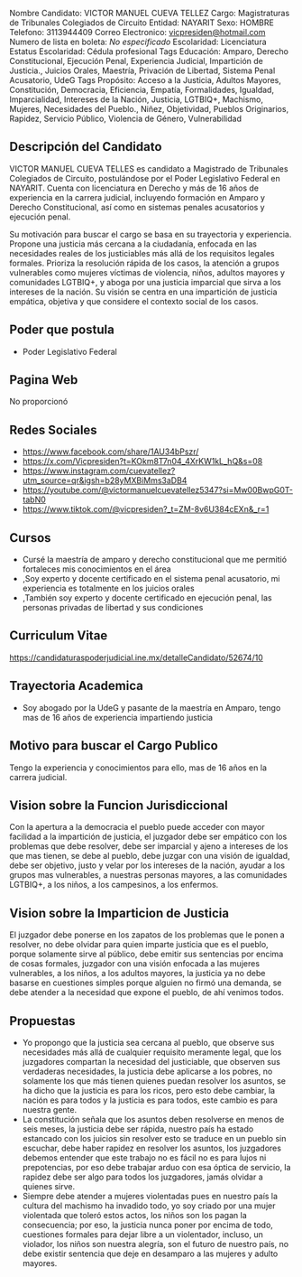 Nombre Candidato: VICTOR MANUEL CUEVA TELLEZ
Cargo: Magistraturas de Tribunales Colegiados de Circuito
Entidad: NAYARIT
Sexo: HOMBRE
Telefono: 3113944409
Correo Electronico: vicpresiden@hotmail.com
Numero de lista en boleta: *No especificado*
Escolaridad: Licenciatura
Estatus Escolaridad: Cédula profesional
Tags Educación: Amparo, Derecho Constitucional, Ejecución Penal, Experiencia Judicial, Impartición de Justicia., Juicios Orales, Maestría, Privación de Libertad, Sistema Penal Acusatorio, UdeG
Tags Propósito: Acceso a la Justicia, Adultos Mayores, Constitución, Democracia, Eficiencia, Empatía, Formalidades, Igualdad, Imparcialidad, Intereses de la Nación, Justicia, LGTBIQ+, Machismo, Mujeres, Necesidades del Pueblo., Niñez, Objetividad, Pueblos Originarios, Rapidez, Servicio Público, Violencia de Género, Vulnerabilidad


## Descripción del Candidato 

VICTOR MANUEL CUEVA TELLES es candidato a Magistrado de Tribunales Colegiados de Circuito, postulándose por el Poder Legislativo Federal en NAYARIT. Cuenta con licenciatura en Derecho y más de 16 años de experiencia en la carrera judicial, incluyendo formación en Amparo y Derecho Constitucional, así como en sistemas penales acusatorios y ejecución penal. 

Su motivación para buscar el cargo se basa en su trayectoria y experiencia.  Propone una justicia más cercana a la ciudadanía, enfocada en las necesidades reales de los justiciables más allá de los requisitos legales formales.  Prioriza la resolución rápida de los casos, la atención a grupos vulnerables como mujeres víctimas de violencia, niños, adultos mayores y comunidades LGTBIQ+, y aboga por una justicia imparcial que sirva a los intereses de la nación. Su visión se centra en una impartición de justicia empática, objetiva y que considere el contexto social de los casos.


## Poder que postula

- Poder Legislativo Federal


## Pagina Web

No proporcionó


## Redes Sociales

- https://www.facebook.com/share/1AU34bPszr/
- https://x.com/Vicpresiden?t=KOkm8T7n04_4XrKW1kL_hQ&s=08
- https://www.instagram.com/cuevatellez?utm_source=qr&igsh=b28yMXBiMms3aDB4
- https://youtube.com/@victormanuelcuevatellez5347?si=Mw00BwpG0T-tabN0
- https://www.tiktok.com/@vicpresiden?_t=ZM-8v6U384cEXn&_r=1


## Cursos

- Cursé la maestría de amparo y derecho constitucional que me permitió fortaleces mis conocimientos en el área
- ,Soy experto y docente certificado en el sistema penal acusatorio, mi experiencia es totalmente en los juicios orales
- ,También soy experto y docente certificado en ejecución penal, las personas privadas de libertad y sus condiciones


## Curriculum Vitae

https://candidaturaspoderjudicial.ine.mx/detalleCandidato/52674/10


## Trayectoria Academica

- Soy abogado por la UdeG y pasante de la maestría en Amparo, tengo mas de 16 años de experiencia impartiendo justicia


## Motivo para buscar el Cargo Publico

Tengo la experiencia y conocimientos para ello, mas de 16 años en la carrera judicial.


## Vision sobre la Funcion Jurisdiccional

Con la apertura a la democracia el pueblo puede acceder con mayor facilidad a la impartición de justicia, el juzgador debe ser empático con los problemas que debe resolver, debe ser imparcial y ajeno a intereses de los que mas tienen, se debe al pueblo, debe juzgar con una visión de igualdad, debe ser objetivo, justo y velar por los intereses de la nación, ayudar a los grupos mas vulnerables, a nuestras personas mayores, a las comunidades LGTBIQ+, a los niños, a los campesinos, a los enfermos.


## Vision sobre la Imparticion de Justicia

El juzgador debe ponerse en los zapatos de los problemas que le ponen a resolver, no debe olvidar para quien imparte justicia que es el pueblo, porque solamente sirve al público, debe emitir sus sentencias por encima de cosas formales, juzgador con una visión enfocada a las mujeres vulnerables, a los niños, a los adultos mayores, la justicia ya no debe basarse en cuestiones simples porque alguien no firmó una demanda, se debe atender a la necesidad que expone el pueblo, de ahí venimos todos.


## Propuestas

- Yo propongo que la justicia sea cercana al pueblo, que observe sus necesidades más allá de cualquier requisito meramente legal, que los juzgadores compartan la necesidad del justiciable, que observen sus verdaderas necesidades, la justicia debe aplicarse a los pobres, no solamente los que más tienen quienes puedan resolver los asuntos, se ha dicho que la justicia es para los ricos, pero esto debe cambiar, la nación es para todos y la justicia es para todos, este cambio es para nuestra gente.
- La constitución señala que los asuntos deben resolverse en menos de seis meses, la justicia debe ser rápida, nuestro país ha estado estancado con los juicios sin resolver esto se traduce en un pueblo sin escuchar, debe haber rapidez en resolver los asuntos, los juzgadores debemos entender que este trabajo no es fácil no es para lujos ni prepotencias, por eso debe trabajar arduo con esa óptica de servicio, la rapidez debe ser algo para todos los juzgadores, jamás olvidar a quienes sirve.
- Siempre debe atender a mujeres violentadas pues en nuestro país la cultura del machismo ha invadido todo, yo soy criado por una mujer violentada que toleró estos actos, los niños son los pagan la consecuencia; por eso, la justicia nunca poner por encima de todo, cuestiones formales para dejar libre a un violentador, incluso, un violador, los niños son nuestra alegría, son el futuro de nuestro país, no debe existir sentencia que deje en desamparo a las mujeres y adulto mayores.

